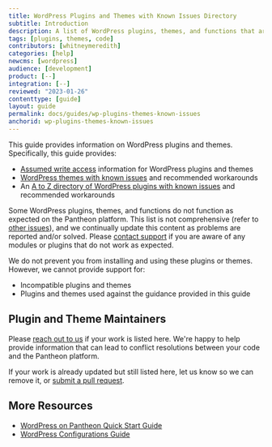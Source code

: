 ```yaml
---
title: WordPress Plugins and Themes with Known Issues Directory
subtitle: Introduction
description: A list of WordPress plugins, themes, and functions that are not supported and/or require workarounds.
tags: [plugins, themes, code]
contributors: [whitneymeredith]
categories: [help]
newcms: [wordpress]
audience: [development]
product: [--]
integration: [--]
reviewed: "2023-01-26"
contenttype: [guide]
layout: guide
permalink: docs/guides/wp-plugins-themes-known-issues
anchorid: wp-plugins-themes-known-issues
---
```


This guide provides information on WordPress plugins and themes. Specifically, this guide provides:

- [Assumed write access](/guides/wp-plugins-themes-known-issues/assumed-write-access) information for WordPress plugins and themes
- [WordPress themes with known issues](/guides/wp-plugins-themes-known-issues/wp-themes) and recommended workarounds
- An [A to Z directory of WordPress plugins with known issues](/guides/wp-plugins-themes-known-issues/wp-plugins-directory) and recommended workarounds

Some WordPress plugins, themes, and functions do not function as expected on the Pantheon platform. This list is not comprehensive (refer to [other issues](/guides/wp-plugins-themes-known-issuesother-issues)), and we continually update this content as problems are reported and/or solved. Please [contact support](/guides/support/contact-support/) if you are aware of any modules or plugins that do not work as expected.

We do not prevent you from installing and using these plugins or themes. However, we cannot provide support for:

- Incompatible plugins and themes
- Plugins and themes used against the guidance provided in this guide

## Plugin and Theme Maintainers

Please [reach out to us](https://github.com/pantheon-systems/documentation/issues/new?title=Modules%20and%20Plugins%20with%20Known%20Issues%20Doc%20Update%20&body=Re%3A%20%5BModules%20and%20Plugins%20with%20Known%20Issues%5D(https%3A%2F%2Fpantheon.io/docs/modules-plugins-known-issues/)%0A%0APriority%20(Low%E2%80%9A%20Medium%E2%80%9A%20High)%3A%0A%0A%23%23%20Issue%20Description%3A%0A%0A%23%23%20Suggested%20Resolution%20&labels=fix%20content) if your work is listed here. We're happy to help provide information that can lead to conflict resolutions between your code and the Pantheon platform.

If your work is already updated but still listed here, let us know so we can remove it, or [submit a pull request](https://github.com/pantheon-systems/documentation/edit/main/source/content/modules-plugins-known-issues.md).

## More Resources

- [WordPress on Pantheon Quick Start Guide](/guides/wordpress-pantheon/)
- [WordPress Configurations Guide](/guides/wordpress-configurations)